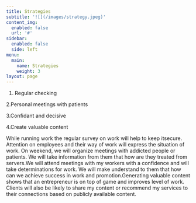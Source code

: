 ```yaml
---
title: Strategies
subtitle: '![](/images/strategy.jpeg)'
content_img:
  enabled: false
  url: '#'
sidebar:
  enabled: false
  side: left
menu:
  main:
    name: Strategies
    weight: 3
layout: page
---
```

1. Regular checking



  2.Personal meetings with patients



   3.Confidant and decisive



  4.Create valuable content



While running work the regular survey on work will help to keep itsecure. Attention on employees and their way of work will express the situation of work. On weekend, we will organize meetings with addicted people or patients. We will take information from them that how are they treated from servers.We will attend meetings with my workers with a confidence and will take determinations for work. We will make understand to them that how can we achieve success in work and promotion.Generating valuable content shows that an entrepreneur is on top of game and improves level of work. Clients will also be likely to share my content or recommend my services to their connections based on publicly available content.
